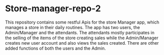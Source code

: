# Store-manager-repo-2
This repository contains some restful Apis for the store Manager app, which  manages a store in their daily routines. The app has two  users, the Admin/Manager and the attendants. The attendants mostly participates in the selling of the items of the store creating sales while the Admin/Manager creates new user account and also views the sales created. There are other added functions of both the users and the Admin. 
